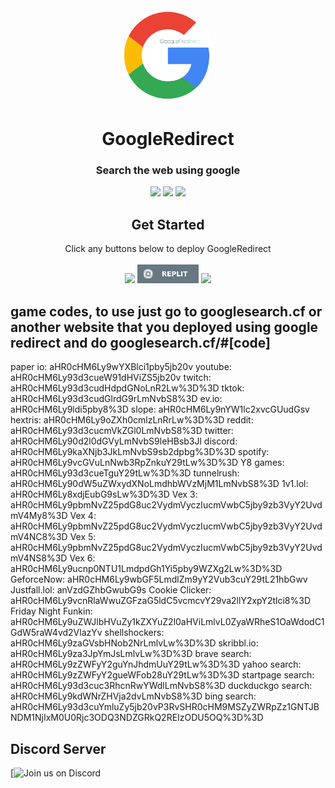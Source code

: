<div align="center">
         
<img style="border-radius:50%" height="150px" src="https://raw.githubusercontent.com/NRZT555/GoogleRedirect/main/static/googleredirect.png">

<h1>GoogleRedirect</h1>

<h3>Search the web using google</h3>
 
<a href="" alt="Made with NodeJS"><img src="https://img.shields.io/badge/Made%20with-Node.JS-6DA55F?style=for-the-badge&logo=node.js&logoColor=white"></a> 
<a href="https://github.com/NRZT555/GoogleRedirect/issues/" alt="GitHub issues"><img src="https://img.shields.io/github/issues/NRZT555/GoogleRedirect?style=for-the-badge"></a>
<a href="https://github.com/NRZT555/GoogleRedirect/graphs/contributors/" alt=""><img src="https://img.shields.io/github/contributors/NRZT555/GoogleRedirect?style=for-the-badge"></a>

</div>

<div align="center">
         <h2>Get Started</h2>
         <a>Click any buttons below to deploy GoogleRedirect</a>
         <br>
         <br>
<a href="https://heroku.com/deploy?template=https://github.com/NRZT555/GoogleRedirect"><img height="30px" src="https://img.shields.io/badge/heroku-%23430098.svg?style=for-the-badge&logo=heroku&logoColor=white"><img></a>
<a href="https://replit.com/github/NRZT555/GoogleRedirect"><img height="30px" src="https://raw.githubusercontent.com/NRZT555/GoogleRedirect/main/deploy/replit.svg"><img></a>
<a href="https://railway.app/new/template?template=https://github.com/NRZT555/GoogleRedirect"><img height="30px" src="https://img.shields.io/badge/Railway-%234f0599.svg?style=for-the-badge&logo=railway&logoColor=white"><img></a>
</div>

## game codes, to use just go to googlesearch.cf or another website that you deployed using google redirect and do googlesearch.cf/#[code]
paper io: aHR0cHM6Ly9wYXBlci1pby5jb20v
youtube: aHR0cHM6Ly93d3cueW91dHViZS5jb20v
twitch: aHR0cHM6Ly93d3cudHdpdGNoLnR2Lw%3D%3D
tktok: aHR0cHM6Ly93d3cudGlrdG9rLmNvbS8%3D
ev.io: aHR0cHM6Ly9ldi5pby8%3D
slope: aHR0cHM6Ly9nYW1lc2xvcGUudGsv
hextris: aHR0cHM6Ly9oZXh0cmlzLnRrLw%3D%3D
reddit: aHR0cHM6Ly93d3cucmVkZGl0LmNvbS8%3D
twitter: aHR0cHM6Ly90d2l0dGVyLmNvbS9leHBsb3Jl
discord: aHR0cHM6Ly9kaXNjb3JkLmNvbS9sb2dpbg%3D%3D
spotify: aHR0cHM6Ly9vcGVuLnNwb3RpZnkuY29tLw%3D%3D
Y8 games: aHR0cHM6Ly93d3cueTguY29tLw%3D%3D
tunnelrush: aHR0cHM6Ly90dW5uZWxydXNoLmdhbWVzMjM1LmNvbS8%3D
1v1.lol: aHR0cHM6Ly8xdjEubG9sLw%3D%3D
Vex 3: aHR0cHM6Ly9pbmNvZ25pdG8uc2VydmVyczIucmVwbC5jby9zb3VyY2UvdmV4My8%3D
Vex 4: aHR0cHM6Ly9pbmNvZ25pdG8uc2VydmVyczIucmVwbC5jby9zb3VyY2UvdmV4NC8%3D
Vex 5: aHR0cHM6Ly9pbmNvZ25pdG8uc2VydmVyczIucmVwbC5jby9zb3VyY2UvdmV4NS8%3D
Vex 6: aHR0cHM6Ly9ucnp0NTU1LmdpdGh1Yi5pby9WZXg2Lw%3D%3D
GeforceNow: aHR0cHM6Ly9wbGF5LmdlZm9yY2Vub3cuY29tL21hbGwv
Justfall.lol: anVzdGZhbGwubG9s
Cookie Clicker: aHR0cHM6Ly9vcnRlaWwuZGFzaG5ldC5vcmcvY29va2llY2xpY2tlci8%3D
Friday Night Funkin: aHR0cHM6Ly9uZWJlbHVuZy1kZXYuZ2l0aHViLmlvL0ZyaWRheS1OaWdodC1GdW5raW4vd2VlazYv
shellshockers: aHR0cHM6Ly9zaGVsbHNob2NrLmlvLw%3D%3D
skribbl.io: aHR0cHM6Ly9za3JpYmJsLmlvLw%3D%3D
brave search: aHR0cHM6Ly9zZWFyY2guYnJhdmUuY29tLw%3D%3D
yahoo search: aHR0cHM6Ly9zZWFyY2gueWFob28uY29tLw%3D%3D
startpage search: aHR0cHM6Ly93d3cuc3RhcnRwYWdlLmNvbS8%3D
duckduckgo search: aHR0cHM6Ly9kdWNrZHVja2dvLmNvbS8%3D
bing search: aHR0cHM6Ly93d3cuYmluZy5jb20vP3RvSHR0cHM9MSZyZWRpZz1GNTJBNDM1NjIxM0U0Rjc3ODQ3NDZGRkQ2REIzODU5OQ%3D%3D


## Discord Server

[![Join us on Discord](https://invidget.switchblade.xyz/Pu4b57qA9z?theme=light)

